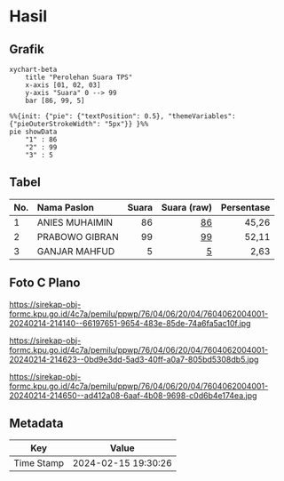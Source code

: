 # Hasil

## Grafik

```mermaid
xychart-beta
    title "Perolehan Suara TPS"
    x-axis [01, 02, 03]
    y-axis "Suara" 0 --> 99
    bar [86, 99, 5]
```

```mermaid
%%{init: {"pie": {"textPosition": 0.5}, "themeVariables": {"pieOuterStrokeWidth": "5px"}} }%%
pie showData
    "1" : 86
    "2" : 99
    "3" : 5
```

## Tabel

| No. | Nama Paslon    | Suara | Suara (raw) | Persentase |
|:--- |:-------------- | -----:| -----------:| ----------:|
| 1   | ANIES MUHAIMIN | 86    | [86][p-1]   | 45,26      |
| 2   | PRABOWO GIBRAN | 99    | [99][p-2]   | 52,11      |
| 3   | GANJAR MAHFUD  | 5     | [5][p-3]    | 2,63       |


[p-1]: https://github.com/gigit-pemilu/pemilu-2024-76-sulawesi-barat/blob/main/pilpres/hitung-suara/sub/76-sulawesi-barat/sub/04-polewali-mandar/sub/06-binuang/sub/2004-mirring/sub/001-tps/sub/paslon-1.txt
[p-2]: https://github.com/gigit-pemilu/pemilu-2024-76-sulawesi-barat/blob/main/pilpres/hitung-suara/sub/76-sulawesi-barat/sub/04-polewali-mandar/sub/06-binuang/sub/2004-mirring/sub/001-tps/sub/paslon-2.txt
[p-3]: https://github.com/gigit-pemilu/pemilu-2024-76-sulawesi-barat/blob/main/pilpres/hitung-suara/sub/76-sulawesi-barat/sub/04-polewali-mandar/sub/06-binuang/sub/2004-mirring/sub/001-tps/sub/paslon-3.txt

## Foto C Plano

https://sirekap-obj-formc.kpu.go.id/4c7a/pemilu/ppwp/76/04/06/20/04/7604062004001-20240214-214140--66197651-9654-483e-85de-74a6fa5ac10f.jpg

https://sirekap-obj-formc.kpu.go.id/4c7a/pemilu/ppwp/76/04/06/20/04/7604062004001-20240214-214623--0bd9e3dd-5ad3-40ff-a0a7-805bd5308db5.jpg

https://sirekap-obj-formc.kpu.go.id/4c7a/pemilu/ppwp/76/04/06/20/04/7604062004001-20240214-214650--ad412a08-6aaf-4b08-9698-c0d6b4e174ea.jpg


## Metadata

| Key        | Value               |
| ---------- | ------------------- |
| Time Stamp | 2024-02-15 19:30:26 |



